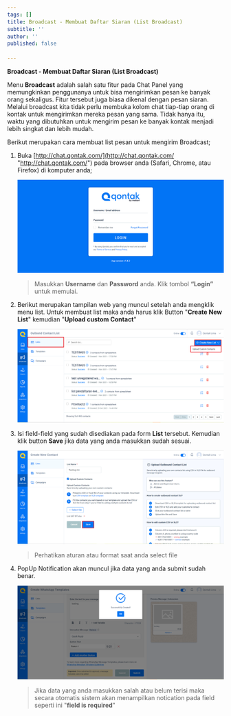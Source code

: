 ```yaml
---
tags: []
title: Broadcast - Membuat Daftar Siaran (List Broadcast)
subtitle: ''
author: ''
published: false

---
```

**Broadcast - Membuat Daftar Siaran (List Broadcast)**

Menu **Broadcast** adalah salah satu fitur pada Chat Panel yang memungkinkan penggunanya untuk bisa mengirimkan pesan ke banyak orang sekaligus. Fitur tersebut juga biasa dikenal dengan pesan siaran. Melalui broadcast kita tidak perlu membuka kolom chat tiap-tiap orang di kontak untuk mengirimkan mereka pesan yang sama. Tidak hanya itu, waktu yang dibutuhkan untuk mengirim pesan ke banyak kontak menjadi lebih singkat dan lebih mudah.

Berikut merupakan cara membuat list pesan untuk mengirim Broadcast;

1. Buka [http://chat.qontak.com/](http://chat.qontak.com/ "http://chat.qontak.com/") pada browser anda (Safari, Chrome, atau Firefox) di komputer anda;

   ![](/uploads/login-qontak-c.png)

   > Masukkan **Username** dan **Password** anda. Klik tombol **“Login”** untuk memulai.
2. Berikut merupakan tampilan web yang muncul setelah anda mengklik menu list. Untuk membuat list maka anda harus klik Button "**Create New List**" kemudian "**Upload custom Contact**"

   ![](/uploads/list.PNG)
3. Isi field-field yang sudah disediakan pada form **List** tersebut. Kemudian klik button **Save** jika data yang anda masukkan sudah sesuai.

   ![](/uploads/list2.PNG)

   > Perhatikan aturan atau format saat anda select file
4. PopUp Notification akan muncul jika data yang anda submit sudah benar.

   ![](/uploads/listtemplate3.PNG)

   > Jika data yang anda masukkan salah atau belum terisi maka secara otomatis sistem akan menampilkan notication pada field seperti ini "**field is required**"